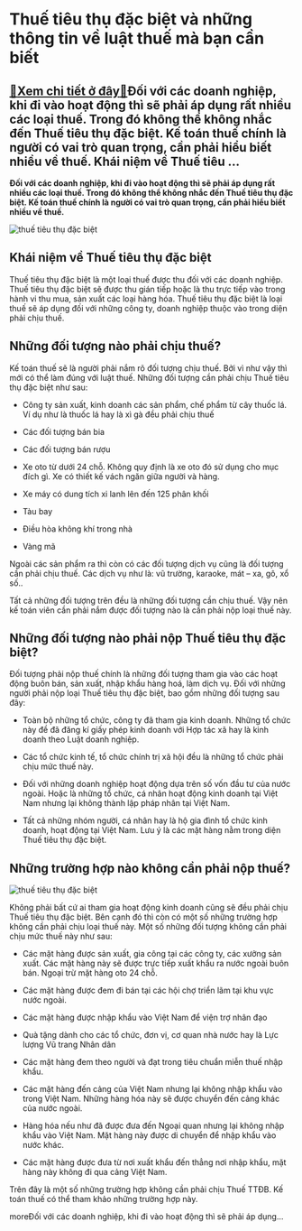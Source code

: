 Thuế tiêu thụ đặc biệt và những thông tin về luật thuế mà bạn cần biết
======================================================================

[:gift:Xem chi tiết ở đây:gift:](https://hddtvn.com/thue-tieu-thu-dac-biet-va-nhung-thong-tin-ve-luat-thue-ma-ban-can-biet/)Đối với các doanh nghiệp, khi đi vào hoạt động thì sẽ phải áp dụng rất nhiều các loại thuế. Trong đó không thể không nhắc đến Thuế tiêu thụ đặc biệt. Kế toán thuế chính là người có vai trò quan trọng, cần phải hiểu biết nhiều về thuế. Khái niệm về Thuế tiêu …
-------------------------------------------------------------------------------------------------------------------------------------------------------------------------------------------------------------------------------------------------------------------

**Đối với các doanh nghiệp, khi đi vào hoạt động thì sẽ phải áp dụng rất nhiều các loại thuế. Trong đó không thể không nhắc đến Thuế tiêu thụ đặc biệt. Kế toán thuế chính là người có vai trò quan trọng, cần phải hiểu biết nhiều về thuế.**


![thuế tiêu thụ đặc biệt](https://hddtvn.com/wp-content/uploads/2021/01/ThuE1BABF-tiC3AAu-thE1BBA5-C491E1BAB7c-biE1BB87t-lC3A0-gC3AC_sblaw.jpg)


Khái niệm về Thuế tiêu thụ đặc biệt
-----------------------------------


Thuế tiêu thụ đặc biệt là một loại thuế được thu đối với các doanh nghiệp. Thuế tiêu thụ đặc biệt sẽ được thu gián tiếp hoặc là thu trực tiếp vào trong hành vi thu mua, sản xuất các loại hàng hóa. Thuế tiêu thụ đặc biệt là loại thuế sẽ áp dụng đối với những công ty, doanh nghiệp thuộc vào trong diện phải chịu thuế.


Những đối tượng nào phải chịu thuế?
-----------------------------------


Kế toán thuế sẽ là người phải nắm rõ đối tượng chịu thuế. Bởi vì như vậy thì mới có thể làm đúng với luật thuế. Những đối tượng cần phải chịu Thuế tiêu thụ đặc biệt như sau:




* Công ty sản xuất, kinh doanh các sản phẩm, chế phẩm từ cây thuốc lá. Ví dụ như là thuốc lá hay là xì gà đều phải chịu thuế

* Các đối tượng bán bia

* Các đối tượng bán rượu

* Xe oto từ dưới 24 chỗ. Không quy định là xe oto đó sử dụng cho mục đích gì. Xe có thiết kế vách ngăn giữa người và hàng.

* Xe máy có dung tích xi lanh lên đến 125 phân khối

* Tàu bay

* Điều hòa không khí trong nhà

* Vàng mã



Ngoài các sản phẩm ra thì còn có các đối tượng dịch vụ cũng là đối tượng cần phải chịu thuế. Các dịch vụ như là: vũ trường, karaoke, mát – xa, gô, xổ số..


Tất cả những đối tượng trên đều là những đối tượng cần chịu thuế. Vậy nên kế toán viên cần phải nắm được đối tượng nào là cần phải nộp loại thuế này.


Những đối tượng nào phải nộp Thuế tiêu thụ đặc biệt?
----------------------------------------------------


Đối tượng phải nộp thuế chính là những đối tượng tham gia vào các hoạt động buôn bán, sản xuất, nhập khẩu hàng hoá, làm dịch vụ. Đối với những người phải nộp loại Thuế tiêu thụ đặc biệt, bao gồm những đối tượng sau đây:




* Toàn bộ những tổ chức, công ty đã tham gia kinh doanh. Những tổ chức này đề đã đăng kí giấy phép kinh doanh với Hợp tác xã hay là kinh doanh theo Luật doanh nghiệp.

* Các tổ chức kinh tế, tổ chức chính trị xã hội đều là những tổ chức phải chịu mức thuế này.

* Đối với những doanh nghiệp hoạt động dựa trên số vốn đầu tư của nước ngoài. Hoặc là những tổ chức, cá nhân hoạt động kinh doanh tại Việt Nam nhưng lại không thành lập pháp nhân tại Việt Nam.

* Tất cả những nhóm người, cá nhân hay là hộ gia đình tổ chức kinh doanh, hoạt động tại Việt Nam. Lưu ý là các mặt hàng nằm trong diện Thuế tiêu thụ đặc biệt.



Những trường hợp nào không cần phải nộp thuế?
---------------------------------------------


![thuế tiêu thụ đặc biệt](https://hddtvn.com/wp-content/uploads/2021/01/tax-rates-and-allowances-for-limited-company-directors-1500x750-1.jpg)


Không phải bất cứ ai tham gia hoạt động kinh doanh cũng sẽ đều phải chịu Thuế tiêu thụ đặc biệt. Bên cạnh đó thì còn có một số những trường hợp không cần phải chịu loại thuế này. Một số những đối tượng không cần phải chịu mức thuế này như sau:




* Các mặt hàng được sản xuất, gia công tại các công ty, các xưởng sản xuất. Các mặt hàng này sẽ được trực tiếp xuất khẩu ra nước ngoài buôn bán. Ngoại trừ mặt hàng oto 24 chỗ.

* Các mặt hàng được đem đi bán tại các hội chợ triển lãm tại khu vực nước ngoài.

* Các mặt hàng được nhập khẩu vào Việt Nam để viện trợ nhân đạo

* Quà tặng dành cho các tổ chức, đơn vị, cơ quan nhà nước hay là Lực lượng Vũ trang Nhân dân

* Các mặt hàng đem theo người và đạt trong tiêu chuẩn miễn thuế nhập khẩu.

* Các mặt hàng đến cảng của Việt Nam nhưng lại không nhập khẩu vào trong Việt Nam. Những hàng hóa này sẽ được chuyển đến cảng khác của nước ngoài.

* Hàng hóa nếu như đã được đưa đến Ngoại quan nhưng lại không nhập khẩu vào Việt Nam. Mặt hàng này được di chuyển để nhập khẩu vào nước khác.

* Các mặt hàng được đưa từ nơi xuất khẩu đến thẳng nơi nhập khẩu, mặt hàng này không đi qua cảng Việt Nam.



Trên đây là một số những trường hợp không cần phải chịu Thuế TTĐB. Kế toán thuế có thể tham khảo những trường hợp này.


moreĐối với các doanh nghiệp, khi đi vào hoạt động thì sẽ phải áp dụng…

